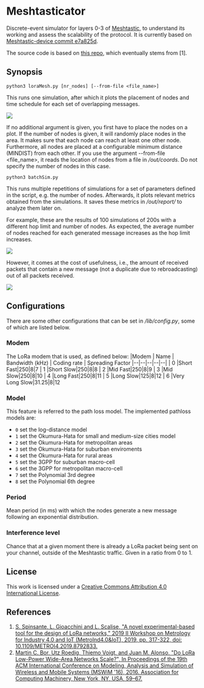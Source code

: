 # Meshtasticator
Discrete-event simulator for layers 0-3 of [Meshtastic](https://meshtastic.org/), to understand its working and assess the scalability of the protocol.
It is currently based on [Meshtastic-device commit e7a825d](https://github.com/meshtastic/Meshtastic-device/tree/e7a825d1ba68e303b02ec234e0b0dbaa5e94a2ea).

The source code is based on [this repo](https://github.com/lucagioacchini/lora-network-simulator), which eventually stems from [1].

## Synopsis
```python3 loraMesh.py [nr_nodes] [--from-file <file_name>]``` 

This runs one simulation, after which it plots the placement of nodes and time schedule for each set of overlapping messages.

![](/img/placement_schedule.png)

If no additional argument is given, you first have to place the nodes on a plot. 
If the number of nodes is given, it will randomly place nodes in the area. It makes sure that each node can reach at least one other node. Furthermore, all nodes are placed at a configurable minimum distance (MINDIST) from each other. 
If you use the argument --from-file <file_name>, it reads the location of nodes from a file in */out/coords*. Do not specify the number of nodes in this case.

```python3 batchSim.py``` 

This runs multiple repetitions of simulations for a set of parameters defined in the script, e.g. the number of nodes. Afterwards, it plots relevant metrics obtained from the simulations. It saves these metrics in */out/report/* to analyze them later on.

For example, these are the results of 100 simulations of 200s with a different hop limit and number of nodes. As expected, the average number of nodes reached for each generated message increases as the hop limit increases. 

![](/img/reachability_hops.png)

However, it comes at the cost of usefulness, i.e., the amount of received packets that contain a new message (not a duplicate due to rebroadcasting) out of all packets received. 

![](/img/usefulness_hops.png)


## Configurations
There are some other configurations that can be set in */lib/config.py*, some of which are listed below.

### Modem
The LoRa modem that is used, as defined below:
|Modem  | Name | Bandwidth (kHz) | Coding rate | Spreading Factor
|--|--|--|--|--|
| 0 |Short Fast|250|8|7
| 1 |Short Slow|250|8|8
| 2 |Mid Fast|250|8|9
| 3 |Mid Slow|250|8|10
| 4 |Long Fast|250|8|11
| 5 |Long Slow|125|8|12
| 6 |Very Long Slow|31.25|8|12

### Model
This feature is referred to the path loss model. The implemented pathloss models are:
* ```0``` set the log-distance model  
* ```1``` set the Okumura-Hata for small and medium-size cities model  
* ```2``` set the Okumura-Hata for metropolitan areas  
* ```3``` set the Okumura-Hata for suburban enviroments  
* ```4``` set the Okumura-Hata for rural areas  
* ```5``` set the 3GPP for suburban macro-cell  
* ```6``` set the 3GPP for metropolitan macro-cell  
* ```7``` set the Polynomial 3rd degree 
* ```8``` set the Polynomial 6th degree 

### Period
Mean period (in ms) with which the nodes generate a new message following an exponential distribution. 

### Interference level 
Chance that at a given moment there is already a LoRa packet being sent on your channel, outside of the Meshtastic traffic. Given in a ratio from 0 to 1. 

## License
This work is licensed under a [Creative Commons Attribution 4.0 International License](https://creativecommons.org/licenses/by/4.0/). 

## References
1. [S. Spinsante, L. Gioacchini and L. Scalise, "A novel experimental-based tool for the design of LoRa networks," 2019 II Workshop on Metrology for Industry 4.0 and IoT (MetroInd4.0&IoT), 2019, pp. 317-322, doi: 10.1109/METROI4.2019.8792833.](https://ieeexplore.ieee.org/document/8792833)
2. [Martin C. Bor, Utz Roedig, Thiemo Voigt, and Juan M. Alonso, "Do LoRa Low-Power Wide-Area Networks Scale?", In Proceedings of the 19th ACM International Conference on Modeling, Analysis and Simulation of Wireless and Mobile Systems (MSWiM '16), 2016. Association for Computing Machinery, New York, NY, USA, 59–67.](https://doi.org/10.1145/2988287.2989163)

